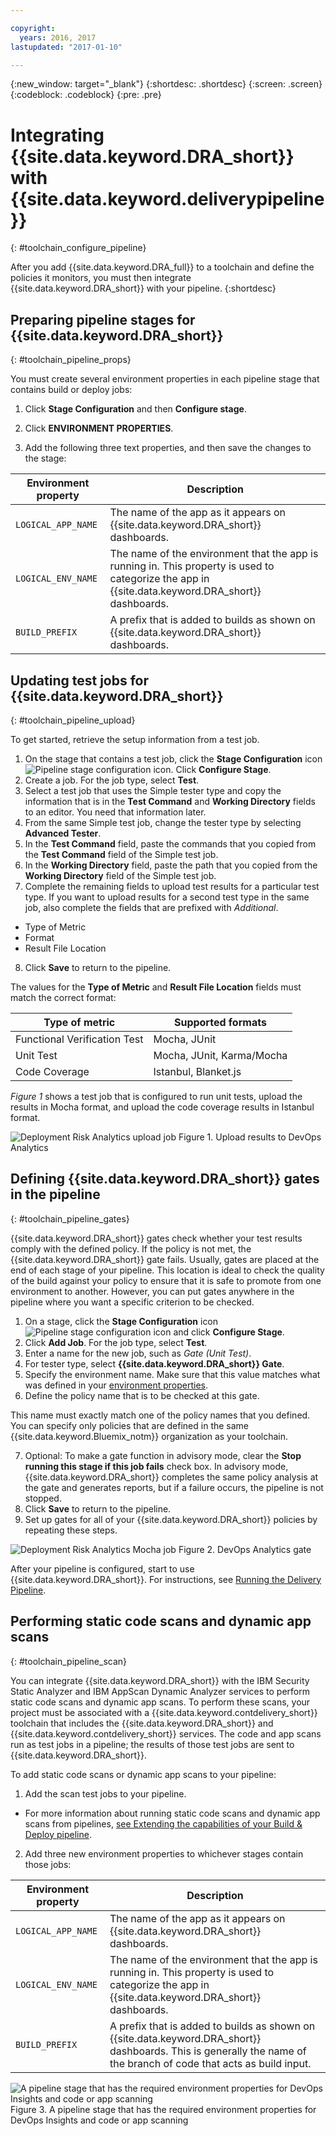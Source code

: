```yaml
---

copyright:
  years: 2016, 2017
lastupdated: "2017-01-10"

---
```


{:new_window: target="_blank"}
{:shortdesc: .shortdesc}
{:screen: .screen}
{:codeblock: .codeblock}
{:pre: .pre}

# Integrating {{site.data.keyword.DRA_short}} with {{site.data.keyword.deliverypipeline}}
{: #toolchain_configure_pipeline}

After you add {{site.data.keyword.DRA_full}} to a toolchain and define the policies it monitors, you must then integrate {{site.data.keyword.DRA_short}} with your pipeline.
{:shortdesc}

<!--##Configuring the {{site.data.keyword.deliverypipeline}}

{: #toolchain_integration}
To use {{site.data.keyword.DRA_short}}, add it to any toolchain that uses the {{site.data.keyword.deliverypipeline}}.

1. In {{site.data.keyword.Bluemix_notm}}, on the **Toolchains** tab, open a toolchain.

2. On the toolchain's Overview page, click the add (+) button.

3. In the Tool Integrations section, select **{{site.data.keyword.DRA_short}}**.

4. Click **Create Integration**.

5. In your toolchain, click the {{site.data.keyword.deliverypipeline}} tile. You can configure {{site.data.keyword.DRA_short}} in any number of pipelines.-->

## Preparing pipeline stages for {{site.data.keyword.DRA_short}}
{: #toolchain_pipeline_props}

You must create several environment properties in each pipeline stage that contains build or deploy jobs:

1. Click **Stage Configuration** and then **Configure stage**.

2. Click **ENVIRONMENT PROPERTIES**.

3. Add the following three text properties, and then save the changes to the stage:

<table><thead>
<tr>
<th>Environment property</th>
<th>Description</th>
</tr>
</thead><tbody>
<tr>
<td><code>LOGICAL_APP_NAME</code></td>
<td>The name of the app as it appears on {{site.data.keyword.DRA_short}} dashboards. </td>
</tr>
<tr>
<td><code>LOGICAL_ENV_NAME</code></td>
<td>The name of the environment that the app is running in. This property is used to categorize the app in {{site.data.keyword.DRA_short}} dashboards.</td>
</tr>
<tr>
<td><code>BUILD_PREFIX</code></td>
<td>A prefix that is added to builds as shown on {{site.data.keyword.DRA_short}} dashboards.</td>
</tr>
</tbody></table>


## Updating test jobs for {{site.data.keyword.DRA_short}}
{: #toolchain_pipeline_upload}

To get started, retrieve the setup information from a test job.

1. On the stage that contains a test job, click the **Stage Configuration** icon ![Pipeline stage configuration icon](images/pipeline-stage-configuration-icon.png). Click **Configure Stage**.
2. Create a job. For the job type, select **Test**.
3. Select a test job that uses the Simple tester type and copy the information that is in the **Test Command** and **Working Directory** fields to an editor. You need that information later.
4. From the same Simple test job, change the tester type by selecting **Advanced Tester**.
5. In the **Test Command** field, paste the commands that you copied from the **Test Command** field of the Simple test job.
6. In the **Working Directory** field, paste the path that you copied from the **Working Directory** field of the Simple test job.
7. Complete the remaining fields to upload test results for a particular test type. If you want to upload results for a second test type in the same job, also complete the fields that are prefixed with *Additional*.

 * Type of Metric
 * Format
 * Result File Location
8. Click **Save** to return to the pipeline.

The values for the **Type of Metric** and **Result File Location** fields must match the correct format:

<table><thead>
<tr>
<th>Type of metric</th>
<th>Supported formats</th>
</tr>
</thead><tbody>
<tr>
<td>Functional Verification Test</td>
<td>Mocha, JUnit</td>
</tr>
<tr>
<td>Unit Test</td>
<td>Mocha, JUnit, Karma/Mocha</td>
</tr>
<tr>
<td>Code Coverage</td>
<td>Istanbul, Blanket.js</td>
</tr>
</tbody></table>

*Figure 1* shows a test job that is configured to run unit tests, upload the results in Mocha format, and upload the code coverage results in Istanbul format.

![Deployment Risk Analytics upload job](images/DRA_upload_job.png)
Figure 1. Upload results to DevOps Analytics

## Defining {{site.data.keyword.DRA_short}} gates in the pipeline
{: #toolchain_pipeline_gates}

{{site.data.keyword.DRA_short}} gates check whether your test results comply with the defined policy. If the policy is not met, the {{site.data.keyword.DRA_short}} gate fails. Usually, gates are placed at the end of each stage of your pipeline. This location is ideal to check the quality of the build against your policy to ensure that it is safe to promote from one environment to another. However, you can put gates anywhere in the pipeline where you want a specific criterion to be checked.

1. On a stage, click the **Stage Configuration** icon ![Pipeline stage configuration icon](images/pipeline-stage-configuration-icon.png) and click **Configure Stage**.
2. Click **Add Job**. For the job type, select **Test**.
3. Enter a name for the new job, such as *Gate (Unit Test)*.
4. For tester type, select **{{site.data.keyword.DRA_short}} Gate**.
5. Specify the environment name. Make sure that this value matches what was defined in your [environment properties](#toolchain_pipeline_props).
6. Define the policy name that is to be checked at this gate.

 This name must exactly match one of the policy names that you defined. You can specify only policies that are defined in the same {{site.data.keyword.Bluemix_notm}} organization as your toolchain.

7. Optional: To make a gate function in advisory mode, clear the **Stop running this stage if this job fails** check box. In advisory mode, {{site.data.keyword.DRA_short}} completes the same policy analysis at the gate and generates reports, but if a failure occurs, the pipeline is not stopped.
8. Click **Save** to return to the pipeline.
9. Set up gates for all of your {{site.data.keyword.DRA_short}} policies by repeating these steps.

![Deployment Risk Analytics Mocha job](images/DRA_gate_job.png)
Figure 2. DevOps Analytics gate

After your pipeline is configured, start to use {{site.data.keyword.DRA_short}}. For instructions, see [Running the Delivery Pipeline](/docs/services/DevOpsInsights/pipeline_decision_reports.html#toolchain_reports).

## Performing static code scans and dynamic app scans
{: #toolchain_pipeline_scan}

You can integrate {{site.data.keyword.DRA_short}} with the IBM Security Static Analyzer and IBM AppScan Dynamic Analyzer services to perform static code scans and dynamic app scans. To perform these scans, your project must be associated with a {{site.data.keyword.contdelivery_short}} toolchain that includes the {{site.data.keyword.DRA_short}} and {{site.data.keyword.contdelivery_short}} services. The code and app scans run as test jobs in a pipeline; the results of those test jobs are sent to {{site.data.keyword.DRA_short}}.

To add static code scans or dynamic app scans to your pipeline:
 1. Add the scan test jobs to your pipeline.
   * For more information about running static code scans and dynamic app scans from pipelines, [see Extending the capabilities of your Build & Deploy pipeline](https://hub.jazz.net/docs/deploy_ext/).
 2. Add three new environment properties to whichever stages contain those jobs:
  <table><thead>
  <tr>
  <th>Environment property</th>
  <th>Description</th>
  </tr>
  </thead><tbody>
  <tr>
  <td><code>LOGICAL_APP_NAME</code></td>
  <td>The name of the app as it appears on {{site.data.keyword.DRA_short}} dashboards. </td>
  </tr>
  <tr>
  <td><code>LOGICAL_ENV_NAME</code></td>
  <td>The name of the environment that the app is running in. This property is used to categorize the app in {{site.data.keyword.DRA_short}} dashboards.</td>
  </tr>
  <tr>
  <td><code>BUILD_PREFIX</code></td>
  <td>A prefix that is added to builds as shown on {{site.data.keyword.DRA_short}} dashboards. This is generally the name of the branch of code that acts as build input.</td>
  </tr>
  </tbody></table>

![A pipeline stage that has the required environment properties for DevOps Insights and code or app scanning](images/insights-scan-properties.png)
Figure 3. A pipeline stage that has the required environment properties for DevOps Insights and code or app scanning

